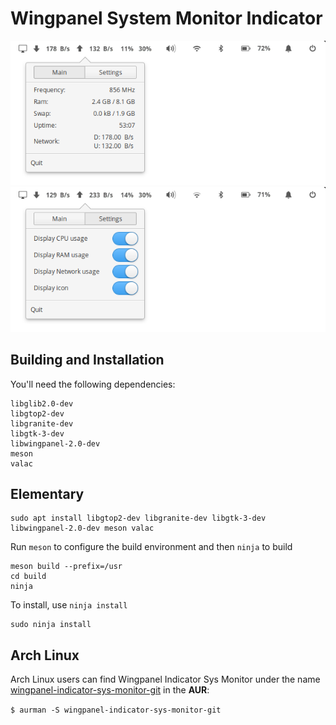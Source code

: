 # Wingpanel System Monitor Indicator

![Screenshot](data/screenshot_0.png)
![Screenshot](data/screenshot_1.png)

## Building and Installation

You'll need the following dependencies:

```
libglib2.0-dev
libgtop2-dev
libgranite-dev
libgtk-3-dev
libwingpanel-2.0-dev
meson
valac
```

## Elementary

```
sudo apt install libgtop2-dev libgranite-dev libgtk-3-dev libwingpanel-2.0-dev meson valac
```

Run `meson` to configure the build environment and then `ninja` to build

```
meson build --prefix=/usr
cd build
ninja
```

To install, use `ninja install`

```
sudo ninja install
```

## Arch Linux
Arch Linux users can find Wingpanel Indicator Sys Monitor under the name [wingpanel-indicator-sys-monitor-git](https://aur.archlinux.org/packages/wingpanel-indicator-sys-monitor-git/) in the **AUR**:

`$ aurman -S wingpanel-indicator-sys-monitor-git`
